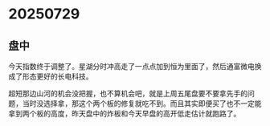 # 20250729

## 盘中

今天指数终于调整了。星湖分时冲高走了一点点加到恒为里面了，然后通富微电换成了形态更好的长电科技。

超短那边山河的机会没把握，也不算机会吧，就是上周五尾盘要不要拿先手的问题，当时没选择拿，那这个两个板的修复就吃不到。而且其实即便买了也不一定能拿到两个板的高度，昨天盘中的炸板和今天早盘的高开低走估计就跑路了。
